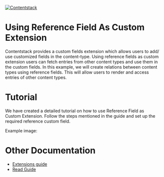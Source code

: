 [![Contentstack](https://www.contentstack.com/docs/static/images/contentstack.png)](https://www.contentstack.com/)

# Using Reference Field As Custom Extension

Contentstack provides a custom fields extension which allows users to add/ use customized fields in the content-type. Using reference fields as custom extension users can fetch entries from other content types and use them in the custom fields.
In this example, we will create relations between content types using reference fields. This will allow users to render and access entries of other content types.

# Tutorial

We have created a detailed tutorial on how to use Reference Field as Custom Extension. Follow the steps mentioned in the guide and set up the required reference custom field.

Example image:


# Other Documentation
- [Extensions guide](https://www.contentstack.com/docs/guide/extensions)
- [Read Guide](https://www.contentstack.com/docs/faqs#extensions)
